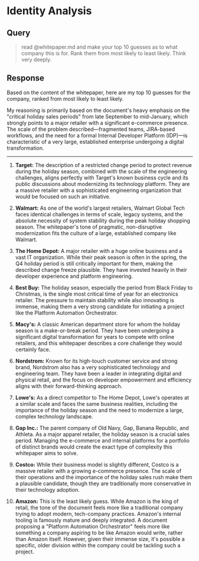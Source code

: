 # Identity Analysis

## Query

> read @whitepaper.md and make your top 10 guesses as to what company this is for.  Rank them from most likely to least likely.  Think very deeply.

## Response

Based on the content of the whitepaper, here are my top 10 guesses for the company, ranked from most likely to least likely.

My reasoning is primarily based on the document's heavy emphasis on the "critical holiday sales periods" from late September to mid-January, which strongly points to a major retailer with a significant e-commerce presence. The scale of the problem described—fragmented teams, JIRA-based workflows, and the need for a formal Internal Developer Platform (IDP)—is characteristic of a very large, established enterprise undergoing a digital transformation.

---

1.  **Target:** The description of a restricted change period to protect revenue during the holiday season, combined with the scale of the engineering challenges, aligns perfectly with Target's known business cycle and its public discussions about modernizing its technology platform. They are a massive retailer with a sophisticated engineering organization that would be focused on such an initiative.

2.  **Walmart:** As one of the world's largest retailers, Walmart Global Tech faces identical challenges in terms of scale, legacy systems, and the absolute necessity of system stability during the peak holiday shopping season. The whitepaper's tone of pragmatic, non-disruptive modernization fits the culture of a large, established company like Walmart.

3.  **The Home Depot:** A major retailer with a huge online business and a vast IT organization. While their peak season is often in the spring, the Q4 holiday period is still critically important for them, making the described change freeze plausible. They have invested heavily in their developer experience and platform engineering.

4.  **Best Buy:** The holiday season, especially the period from Black Friday to Christmas, is the single most critical time of year for an electronics retailer. The pressure to maintain stability while also innovating is immense, making them a very strong candidate for initiating a project like the Platform Automation Orchestrator.

5.  **Macy's:** A classic American department store for whom the holiday season is a make-or-break period. They have been undergoing a significant digital transformation for years to compete with online retailers, and this whitepaper describes a core challenge they would certainly face.

6.  **Nordstrom:** Known for its high-touch customer service and strong brand, Nordstrom also has a very sophisticated technology and engineering team. They have been a leader in integrating digital and physical retail, and the focus on developer empowerment and efficiency aligns with their forward-thinking approach.

7.  **Lowe's:** As a direct competitor to The Home Depot, Lowe's operates at a similar scale and faces the same business realities, including the importance of the holiday season and the need to modernize a large, complex technology landscape.

8.  **Gap Inc.:** The parent company of Old Navy, Gap, Banana Republic, and Athleta. As a major apparel retailer, the holiday season is a crucial sales period. Managing the e-commerce and internal platforms for a portfolio of distinct brands would create the exact type of complexity this whitepaper aims to solve.

9.  **Costco:** While their business model is slightly different, Costco is a massive retailer with a growing e-commerce presence. The scale of their operations and the importance of the holiday sales rush make them a plausible candidate, though they are traditionally more conservative in their technology adoption.

10. **Amazon:** This is the least likely guess. While Amazon is the king of retail, the tone of the document feels more like a traditional company trying to adopt modern, tech-company practices. Amazon's internal tooling is famously mature and deeply integrated. A document proposing a "Platform Automation Orchestrator" feels more like something a company aspiring to be like Amazon would write, rather than Amazon itself. However, given their immense size, it's possible a specific, older division within the company could be tackling such a project.
